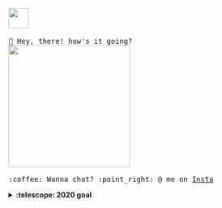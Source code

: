 <p>
  <img src="https://i.imgur.com/aAEW3hA.gif" width="40px">
  <br><br>
  <samp>
    👋 Hey, there! how's it going? 
    <br>
      <img src="https://media1.giphy.com/media/l41JU9pUyosHzWyuQ/giphy.gif?cid=ecf05e4749fa6661adf101be20bb63075d6ccca1733215d8&rid=giphy.gif" width="240px" align="center">
    <br><br>:coffee: Wanna chat? :point_right: @ me on <a href="https://instagra.com/madeus.s">Insta</a>
  </samp>
</p>

<details>
  <summary><b>:telescope: 2020 goal</b></summary>
  Survive...
  &
  ⚽ Play soccer again (I miss you) 😥
</details>
